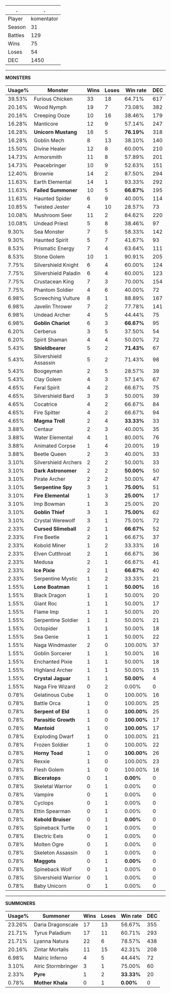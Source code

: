 .|.
|-|-
Player|komentator
Season|31
Battles|129
Wins|75
Loses|54
DEC|1450

---
**MONSTERS**

Usage%|Monster|Wins|Loses|Win rate|DEC|
-|-|-|-|-|-|
39.53%|Furious Chicken|33|18|64.71%|617|
20.16%|Wood Nymph|19|7|73.08%|382|
20.16%|Creeping Ooze|10|16|38.46%|179|
16.28%|Manticore|12|9|57.14%|247|
16.28%|**Unicorn Mustang**|16|5|**76.19%**|318|
16.28%|Goblin Mech|8|13|38.10%|140|
15.50%|Divine Healer|12|8|60.00%|210|
14.73%|Armorsmith|11|8|57.89%|201|
14.73%|Peacebringer|10|9|52.63%|151|
12.40%|Brownie|14|2|87.50%|294|
11.63%|Earth Elemental|14|1|93.33%|292|
11.63%|**Failed Summoner**|10|5|**66.67%**|195|
11.63%|Haunted Spider|6|9|40.00%|114|
10.85%|Twisted Jester|4|10|28.57%|73|
10.08%|Mushroom Seer|11|2|84.62%|220|
10.08%|Undead Priest|5|8|38.46%|97|
9.30%|Sea Monster|7|5|58.33%|142|
9.30%|Haunted Spirit|5|7|41.67%|93|
8.53%|Prismatic Energy|7|4|63.64%|111|
8.53%|Stone Golem|10|1|90.91%|205|
7.75%|Silvershield Knight|6|4|60.00%|124|
7.75%|Silvershield Paladin|6|4|60.00%|123|
7.75%|Crustacean King|7|3|70.00%|154|
7.75%|Phantom Soldier|4|6|40.00%|72|
6.98%|Screeching Vulture|8|1|88.89%|167|
6.98%|Javelin Thrower|7|2|77.78%|141|
6.98%|Undead Archer|4|5|44.44%|75|
6.98%|**Goblin Chariot**|6|3|**66.67%**|95|
6.20%|Cerberus|3|5|37.50%|54|
6.20%|Spirit Shaman|4|4|50.00%|72|
5.43%|**Shieldbearer**|5|2|**71.43%**|67|
5.43%|Silvershield Assassin|5|2|71.43%|98|
5.43%|Boogeyman|2|5|28.57%|39|
5.43%|Clay Golem|4|3|57.14%|67|
4.65%|Feral Spirit|4|2|66.67%|75|
4.65%|Silvershield Bard|3|3|50.00%|39|
4.65%|Cocatrice|4|2|66.67%|84|
4.65%|Fire Spitter|4|2|66.67%|94|
4.65%|**Magma Troll**|2|4|**33.33%**|33|
3.88%|Centaur|2|3|40.00%|35|
3.88%|Water Elemental|4|1|80.00%|76|
3.88%|Animated Corpse|1|4|20.00%|19|
3.88%|Beetle Queen|2|3|40.00%|33|
3.10%|Silvershield Archers|2|2|50.00%|33|
3.10%|**Dark Astronomer**|2|2|**50.00%**|50|
3.10%|Pirate Archer|2|2|50.00%|47|
3.10%|**Serpentine Spy**|3|1|**75.00%**|51|
3.10%|**Fire Elemental**|1|3|**25.00%**|17|
3.10%|Imp Bowman|1|3|25.00%|20|
3.10%|**Goblin Thief**|3|1|**75.00%**|62|
3.10%|Crystal Werewolf|3|1|75.00%|72|
2.33%|**Cursed Slimeball**|2|1|**66.67%**|52|
2.33%|Fire Beetle|2|1|66.67%|37|
2.33%|Kobold Miner|1|2|33.33%|16|
2.33%|Elven Cutthroat|2|1|66.67%|36|
2.33%|Medusa|2|1|66.67%|41|
2.33%|**Ice Pixie**|2|1|**66.67%**|40|
2.33%|Serpentine Mystic|1|2|33.33%|21|
1.55%|**Lone Boatman**|1|1|**50.00%**|16|
1.55%|Black Dragon|1|1|50.00%|20|
1.55%|Giant Roc|1|1|50.00%|17|
1.55%|Flame Imp|1|1|50.00%|20|
1.55%|Serpentine Soldier|1|1|50.00%|21|
1.55%|Octopider|1|1|50.00%|18|
1.55%|Sea Genie|1|1|50.00%|22|
1.55%|Naga Windmaster|2|0|100.00%|37|
1.55%|Goblin Sorcerer|1|1|50.00%|16|
1.55%|Enchanted Pixie|1|1|50.00%|18|
1.55%|Highland Archer|1|1|50.00%|15|
1.55%|**Crystal Jaguar**|1|1|**50.00%**|4|
1.55%|Naga Fire Wizard|0|2|0.00%|0|
0.78%|Gelatinous Cube|1|0|100.00%|16|
0.78%|Battle Orca|1|0|100.00%|25|
0.78%|**Serpent of Eld**|1|0|**100.00%**|25|
0.78%|**Parasitic Growth**|1|0|**100.00%**|17|
0.78%|**Mantoid**|1|0|**100.00%**|17|
0.78%|Exploding Dwarf|1|0|100.00%|21|
0.78%|Frozen Soldier|1|0|100.00%|22|
0.78%|**Horny Toad**|1|0|**100.00%**|26|
0.78%|Rexxie|1|0|100.00%|23|
0.78%|Flesh Golem|1|0|100.00%|16|
0.78%|**Biceratops**|0|1|**0.00%**|0|
0.78%|Skeletal Warrior|0|1|0.00%|0|
0.78%|Vampire|0|1|0.00%|0|
0.78%|Cyclops|0|1|0.00%|0|
0.78%|Ettin Spearman|0|1|0.00%|0|
0.78%|**Kobold Bruiser**|0|1|**0.00%**|0|
0.78%|Spineback Turtle|0|1|0.00%|0|
0.78%|Electric Eels|0|1|0.00%|0|
0.78%|Molten Ogre|0|1|0.00%|0|
0.78%|Skeleton Assassin|0|1|0.00%|0|
0.78%|**Maggots**|0|1|**0.00%**|0|
0.78%|Spineback Wolf|0|1|0.00%|0|
0.78%|Silvershield Warrior|0|1|0.00%|0|
0.78%|Baby Unicorn|0|1|0.00%|0|

---
**SUMMONERS**

Usage%|Summoner|Wins|Loses|Win rate|DEC|
-|-|-|-|-|-|
23.26%|Daria Dragonscale|17|13|56.67%|355|
21.71%|Tyrus Paladium|17|11|60.71%|293|
21.71%|Lyanna Natura|22|6|78.57%|438|
20.16%|Zintar Mortalis|11|15|42.31%|208|
6.98%|Malric Inferno|4|5|44.44%|72|
3.10%|Alric Stormbringer|3|1|75.00%|60|
2.33%|**Pyre**|1|2|**33.33%**|20|
0.78%|**Mother Khala**|0|1|**0.00%**|0|
